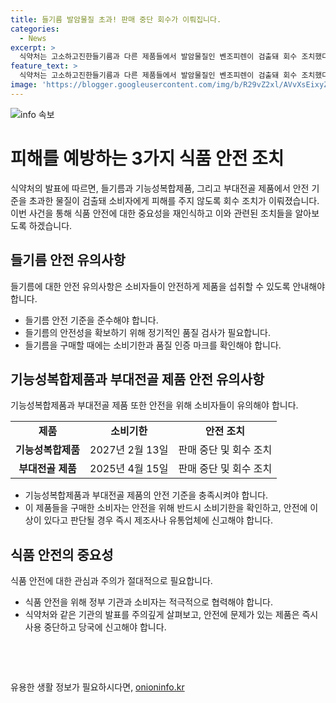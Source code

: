 ```yaml
---
title: 들기름 발암물질 초과! 판매 중단 회수가 이뤄집니다.
categories:
  - News
excerpt: >
  식약처는 고소하고진한들기름과 다른 제품들에서 발암물질인 벤조피렌이 검출돼 회수 조치했다고 17일 밝혔다. 벤조피렌은 국제암연구소가 1군 발암물질로 분류한 물질이다. 해당 제품들을 소비한 소비자들에게는 섭취를 중단하고 구입처에 반품하도록 당부하고 있다. 또한, 다른 제품들에 대해서도 판매 중단 및 회수 조치를 취했다고 밝혔다. 해당 제품들은 소비기한과 제조사에 대해 상세히 안내했다.
feature_text: >
  식약처는 고소하고진한들기름과 다른 제품들에서 발암물질인 벤조피렌이 검출돼 회수 조치했다고 17일 밝혔다. 벤조피렌은 국제암연구소가 1군 발암물질로 분류한 물질이다. 해당 제품들을 소비한 소비자들에게는 섭취를 중단하고 구입처에 반품하도록 당부하고 있다. 또한, 다른 제품들에 대해서도 판매 중단 및 회수 조치를 취했다고 밝혔다. 해당 제품들은 소비기한과 제조사에 대해 상세히 안내했다.
image: 'https://blogger.googleusercontent.com/img/b/R29vZ2xl/AVvXsEixyZcFfHzMRdzZMjFBmAUKJYCLCGyLL1o632UiGVXcaFdKo_bkvkuCioo0uUKlGfBVcT3P84aROyZIXSBEx3Aw5nCQ3pTgDom1WDC4m8eifvWiAmWEEVb4x6G_l8C0QH225ldMjyaFvpxGEBGNO37VmDTDMHGhJPq73UglMfDca1-0aw/s1600/blogspot.png'
---
```


<p><img src="https://blogger.googleusercontent.com/img/b/R29vZ2xl/AVvXsEixyZcFfHzMRdzZMjFBmAUKJYCLCGyLL1o632UiGVXcaFdKo_bkvkuCioo0uUKlGfBVcT3P84aROyZIXSBEx3Aw5nCQ3pTgDom1WDC4m8eifvWiAmWEEVb4x6G_l8C0QH225ldMjyaFvpxGEBGNO37VmDTDMHGhJPq73UglMfDca1-0aw/s1600/blogspot.png" alt="info 속보" /></p>

<h1>피해를 예방하는 3가지 식품 안전 조치</h1>

<p data-ke-size="size16">식약처의 발표에 따르면, 들기름과 기능성복합제품, 그리고 부대전골 제품에서 안전 기준을 초과한 물질이 검출돼 소비자에게 피해를 주지 않도록 회수 조치가 이뤄졌습니다. 이번 사건을 통해 식품 안전에 대한 중요성을 재인식하고 이와 관련된 조치들을 알아보도록 하겠습니다.</p>

<h2 data-ke-size="size26">들기름 안전 유의사항</h2>

<p data-ke-size="size16">들기름에 대한 안전 유의사항은 소비자들이 안전하게 제품을 섭취할 수 있도록 안내해야 합니다.</p>

<ul>
    <li>들기름 안전 기준을 준수해야 합니다.</li>
    <li>들기름의 안전성을 확보하기 위해 정기적인 품질 검사가 필요합니다.</li>
    <li>들기름을 구매할 때에는 소비기한과 품질 인증 마크를 확인해야 합니다.</li>
</ul>

<h2 data-ke-size="size26">기능성복합제품과 부대전골 제품 안전 유의사항</h2>

<p data-ke-size="size16">기능성복합제품과 부대전골 제품 또한 안전을 위해 소비자들이 유의해야 합니다.</p>

<table>
  <tr>
    <td style="text-align: center; height: 17px;"><b>제품</b></td>
    <td style="text-align: center; height: 17px;"><b>소비기한</b></td>
    <td style="text-align: center; height: 17px;"><b>안전 조치</b></td>
  </tr>
  <tr>
    <td style="text-align: center; height: 17px;"><b>기능성복합제품</b></td>
    <td style="text-align: center; height: 17px;">2027년 2월 13일</td>
    <td style="text-align: center; height: 17px;">판매 중단 및 회수 조치</td>
  </tr>
  <tr>
    <td style="text-align: center; height: 17px;"><b>부대전골 제품</b></td>
    <td style="text-align: center; height: 17px;">2025년 4월 15일</td>
    <td style="text-align: center; height: 17px;">판매 중단 및 회수 조치</td>
  </tr>
</table>

<ul>
    <li>기능성복합제품과 부대전골 제품의 안전 기준을 충족시켜야 합니다.</li>
    <li>이 제품들을 구매한 소비자는 안전을 위해 반드시 소비기한을 확인하고, 안전에 이상이 있다고 판단될 경우 즉시 제조사나 유통업체에 신고해야 합니다.</li>
</ul>

<h2 data-ke-size="size26">식품 안전의 중요성</h2>

<p data-ke-size="size16">식품 안전에 대한 관심과 주의가 절대적으로 필요합니다.</p>

<ul>
    <li>식품 안전을 위해 정부 기관과 소비자는 적극적으로 협력해야 합니다.</li>
    <li>식약처와 같은 기관의 발표를 주의깊게 살펴보고, 안전에 문제가 있는 제품은 즉시 사용 중단하고 당국에 신고해야 합니다.</li>
</ul>

<p data-ke-size="size16">&nbsp;</p>

<p data-ke-size="size16">&nbsp;</p>
유용한 생활 정보가 필요하시다면, <a href="https://onioninfo.kr" rel="dofollow">onioninfo.kr</a>


